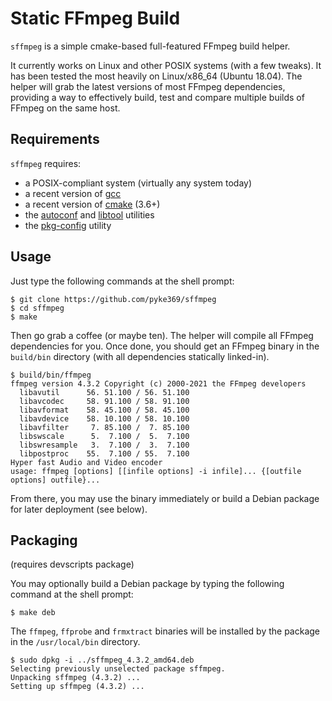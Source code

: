 # Static FFmpeg Build
`sffmpeg` is a simple cmake-based full-featured FFmpeg build helper.

It currently works on Linux and other POSIX systems (with a few tweaks). It has been tested the most heavily on Linux/x86_64
(Ubuntu 18.04).  The helper will grab the latest versions of most FFmpeg dependencies, providing a way to effectively build,
test and compare multiple builds of FFmpeg on the same host.

## Requirements
`sffmpeg` requires:

- a POSIX-compliant system (virtually any system today)
- a recent version of [gcc](http://gcc.gnu.org/)
- a recent version of [cmake](http://www.cmake.org/) (3.6+)
- the [autoconf](http://www.gnu.org/software/autoconf/) and [libtool](http://www.gnu.org/software/libtool/) utilities
- the [pkg-config](http://www.freedesktop.org/wiki/Software/pkg-config) utility

## Usage
Just type the following commands at the shell prompt:

    $ git clone https://github.com/pyke369/sffmpeg
    $ cd sffmpeg
    $ make

Then go grab a coffee (or maybe ten). The helper will compile all FFmpeg dependencies for you. Once done, you should get an
FFmpeg binary in the `build/bin` directory (with all dependencies statically linked-in).
```
$ build/bin/ffmpeg
ffmpeg version 4.3.2 Copyright (c) 2000-2021 the FFmpeg developers
  libavutil      56. 51.100 / 56. 51.100
  libavcodec     58. 91.100 / 58. 91.100
  libavformat    58. 45.100 / 58. 45.100
  libavdevice    58. 10.100 / 58. 10.100
  libavfilter     7. 85.100 /  7. 85.100
  libswscale      5.  7.100 /  5.  7.100
  libswresample   3.  7.100 /  3.  7.100
  libpostproc    55.  7.100 / 55.  7.100
Hyper fast Audio and Video encoder
usage: ffmpeg [options] [[infile options] -i infile]... {[outfile options] outfile}...
```
From there, you may use the binary immediately or build a Debian package for later deployment (see below).

## Packaging
(requires devscripts package)

You may optionally build a Debian package by typing the following command at the shell prompt:
```
$ make deb
```

The `ffmpeg`, `ffprobe` and `frmxtract` binaries will be installed by the package in the `/usr/local/bin` directory.
```
$ sudo dpkg -i ../sffmpeg_4.3.2_amd64.deb
Selecting previously unselected package sffmpeg.
Unpacking sffmpeg (4.3.2) ...
Setting up sffmpeg (4.3.2) ...
```
